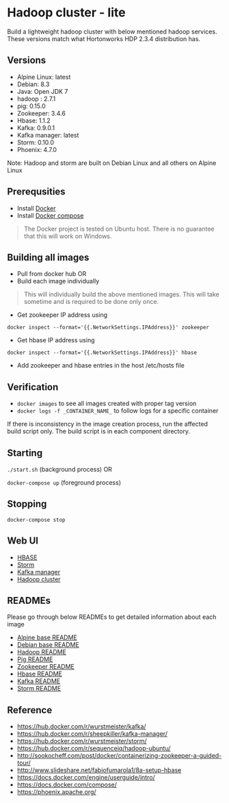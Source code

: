 # Hadoop cluster - lite
Build a lightweight hadoop cluster with below mentioned hadoop services. These versions match what Hortonworks HDP 2.3.4 distribution has.


## Versions
- Alpine Linux: latest
- Debian: 8.3
- Java: Open JDK 7
- hadoop : 2.7.1
- pig: 0.15.0
- Zookeeper: 3.4.6
- Hbase: 1.1.2
- Kafka: 0.9.0.1
- Kafka manager: latest
- Storm: 0.10.0
- Phoenix: 4.7.0

Note: Hadoop and storm are built on Debian Linux and all others on Alpine Linux


## Prerequsities
- Install [Docker](https://docs.docker.com/engine/installation/)
- Install [Docker compose](https://docs.docker.com/compose/install/)

> The Docker project is tested on Ubuntu host. There is no guarantee that this will work on Windows.


## Building all images
- Pull from docker hub OR
- Build each image individually

>This will individually build the above mentioned images. This will take sometime and is required to be done only once.

- Get zookeeper IP address using 

``docker inspect --format='{{.NetworkSettings.IPAddress}}' zookeeper``
- Get hbase IP address using 

``docker inspect --format='{{.NetworkSettings.IPAddress}}' hbase``
- Add zookeeper and hbase entries in the host /etc/hosts file

## Verification
- ``docker images`` to see all images created with proper tag version
- ``docker logs -f _CONTAINER_NAME_`` to follow logs for a specific container

If there is inconsistency in the image creation process, run the affected build script only. The build script is in each component directory.

## Starting

``./start.sh`` (background process)
OR

``docker-compose up``  (foreground process)

## Stopping

``docker-compose stop``


## Web UI
- [HBASE](http://localhost:60010)
- [Storm](http://localhost:49080)
- [Kafka manager](http://localhost:9000)
- [Hadoop cluster](http://localhost:8088)


## READMEs
Please go through below READMEs to get detailed information about each image

- [Alpine base README](alpine-base/README.md)
- [Debian base README](debian-base/README.md)
- [Hadoop README](hadoop/README.md)
- [Pig README](hadoop/pig/README.md)
- [Zookeeper README](zookeeper/README.md)
- [Hbase README](hbase/README.md)
- [Kafka README](kafka/README.md)
- [Storm README](storm/README.md)

## Reference
- https://hub.docker.com/r/wurstmeister/kafka/
- https://hub.docker.com/r/sheepkiller/kafka-manager/
- https://hub.docker.com/r/wurstmeister/storm/
- https://hub.docker.com/r/sequenceiq/hadoop-ubuntu/
- http://sookocheff.com/post/docker/containerizing-zookeeper-a-guided-tour/
- http://www.slideshare.net/fabiofumarola1/8a-setup-hbase
- https://docs.docker.com/engine/userguide/intro/
- https://docs.docker.com/compose/
- https://phoenix.apache.org/

